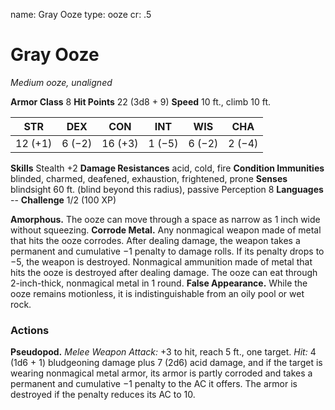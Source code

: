 name: Gray Ooze
type: ooze
cr: .5

# Gray Ooze
_Medium ooze, unaligned_

**Armor Class** 8
**Hit Points** 22 (3d8 + 9)
**Speed** 10 ft., climb 10 ft.

| STR     | DEX     | CON     | INT     | WIS     | CHA     |
|---------|---------|---------|---------|---------|---------|
| 12 (+1) | 6 (−2)  | 16 (+3) | 1 (−5)  | 6 (−2) |  2 (−4)  |

**Skills** Stealth +2
**Damage Resistances** acid, cold, fire
**Condition Immunities** blinded, charmed, deafened, exhaustion, frightened, prone
**Senses** blindsight 60 ft. (blind beyond this radius), passive Perception 8
**Languages** --
**Challenge** 1/2 (100 XP)

**Amorphous.** The ooze can move through a space as narrow as 1 inch wide without squeezing.
**Corrode Metal.** Any nonmagical weapon made of metal that hits the ooze corrodes. After dealing damage, the weapon takes a permanent and cumulative −1 penalty to damage rolls. If its penalty drops to −5, the weapon is destroyed. Nonmagical ammunition made of metal that hits the ooze is destroyed after dealing damage.
The ooze can eat through 2-inch-thick, nonmagical metal in 1 round.
**False Appearance.** While the ooze remains motionless, it is indistinguishable from an oily pool or wet rock.

### Actions
**Pseudopod.** _Melee Weapon Attack:_ +3 to hit, reach 5 ft., one target. _Hit:_ 4 (1d6 + 1) bludgeoning damage plus 7 (2d6) acid damage, and if the target is wearing nonmagical metal armor, its armor is partly corroded and takes a permanent and cumulative −1 penalty to the AC it offers. The armor is destroyed if the penalty reduces its AC to 10.
